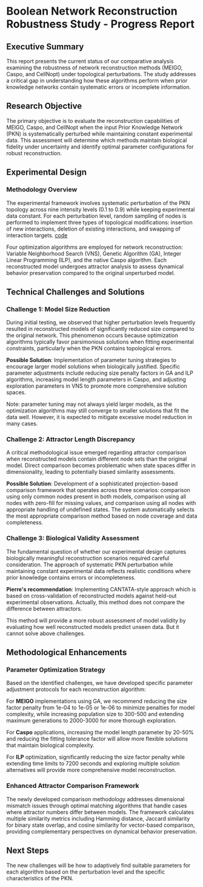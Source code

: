 # Boolean Network Reconstruction Robustness Study - Progress Report

## Executive Summary

This report presents the current status of our comparative analysis examining the robustness of network reconstruction methods (MEIGO, Caspo, and CellNopt) under topological perturbations. The study addresses a critical gap in understanding how these algorithms perform when prior knowledge networks contain systematic errors or incomplete information.

## Research Objective

The primary objective is to evaluate the reconstruction capabilities of MEIGO, Caspo, and CellNopt when the input Prior Knowledge Network (PKN) is systematically perturbed while maintaining constant experimental data. This assessment will determine which methods maintain biological fidelity under uncertainty and identify optimal parameter configurations for robust reconstruction.

## Experimental Design

### Methodology Overview

The experimental framework involves systematic perturbation of the PKN topology across nine intensity levels (0.1 to 0.9) while keeping experimental data constant. For each perturbation level, random sampling of nodes is performed to implement three types of topological modifications: insertion of new interactions, deletion of existing interactions, and swapping of interaction targets. [code](../02.Pertub_model.R)

Four optimization algorithms are employed for network reconstruction: Variable Neighborhood Search (VNS), Genetic Algorithm (GA), Integer Linear Programming (ILP), and the native Caspo algorithm. Each reconstructed model undergoes attractor analysis to assess dynamical behavior preservation compared to the original unperturbed model.

## Technical Challenges and Solutions

### Challenge 1: Model Size Reduction

During initial testing, we observed that higher perturbation levels frequently resulted in reconstructed models of significantly reduced size compared to the original network. This phenomenon occurs because optimization algorithms typically favor parsimonious solutions when fitting experimental constraints, particularly when the PKN contains topological errors.

**Possible Solution**: Implementation of parameter tuning strategies to encourage larger model solutions when biologically justified. Specific parameter adjustments include reducing size penalty factors in GA and ILP algorithms, increasing model length parameters in Caspo, and adjusting exploration parameters in VNS to promote more comprehensive solution spaces.

Note: parameter tuning may not always yield larger models, as the optimization algorithms may still converge to smaller solutions that fit the data well. However, it is expected to mitigate excessive model reduction in many cases.

### Challenge 2: Attractor Length Discrepancy

A critical methodological issue emerged regarding attractor comparison when reconstructed models contain different node sets than the original model. Direct comparison becomes problematic when state spaces differ in dimensionality, leading to potentially biased similarity assessments.

**Possible Solution**: Development of a sophisticated projection-based comparison framework that operates across three scenarios: comparison using only common nodes present in both models, comparison using all nodes with zero-fill for missing values, and comparison using all nodes with appropriate handling of undefined states. The system automatically selects the most appropriate comparison method based on node coverage and data completeness.

### Challenge 3: Biological Validity Assessment

The fundamental question of whether our experimental design captures biologically meaningful reconstruction scenarios required careful consideration. The approach of systematic PKN perturbation while maintaining constant experimental data reflects realistic conditions where prior knowledge contains errors or incompleteness.

**Pierre's recommendation**: Implementing CANTATA-style approach which is based on cross-validation of reconstructed models against held-out experimental observations. Actually, this method does not compare the difference between attractors.

This method will provide a more robust assessment of model validity by evaluating how well reconstructed models predict unseen data. But it cannot solve above challenges.

## Methodological Enhancements

### Parameter Optimization Strategy

Based on the identified challenges, we have developed specific parameter adjustment protocols for each reconstruction algorithm:

For **MEIGO** implementations using GA, we recommend reducing the size factor penalty from 1e-04 to 1e-05 or 1e-06 to minimize penalties for model complexity, while increasing population size to 300-500 and extending maximum generations to 2000-3000 for more thorough exploration.

For **Caspo** applications, increasing the model length parameter by 20-50% and reducing the fitting tolerance factor will allow more flexible solutions that maintain biological complexity.

For **ILP** optimization, significantly reducing the size factor penalty while extending time limits to 7200 seconds and exploring multiple solution alternatives will provide more comprehensive model reconstruction.

### Enhanced Attractor Comparison Framework

The newly developed comparison methodology addresses dimensional mismatch issues through optimal matching algorithms that handle cases where attractor numbers differ between models. The framework calculates multiple similarity metrics including Hamming distance, Jaccard similarity for binary state overlap, and cosine similarity for vector-based comparison, providing complementary perspectives on dynamical behavior preservation.

## Next Steps
The new challenges will be how to adaptively find suitable parameters for each algorithm based on the perturbation level and the specific characteristics of the PKN.


